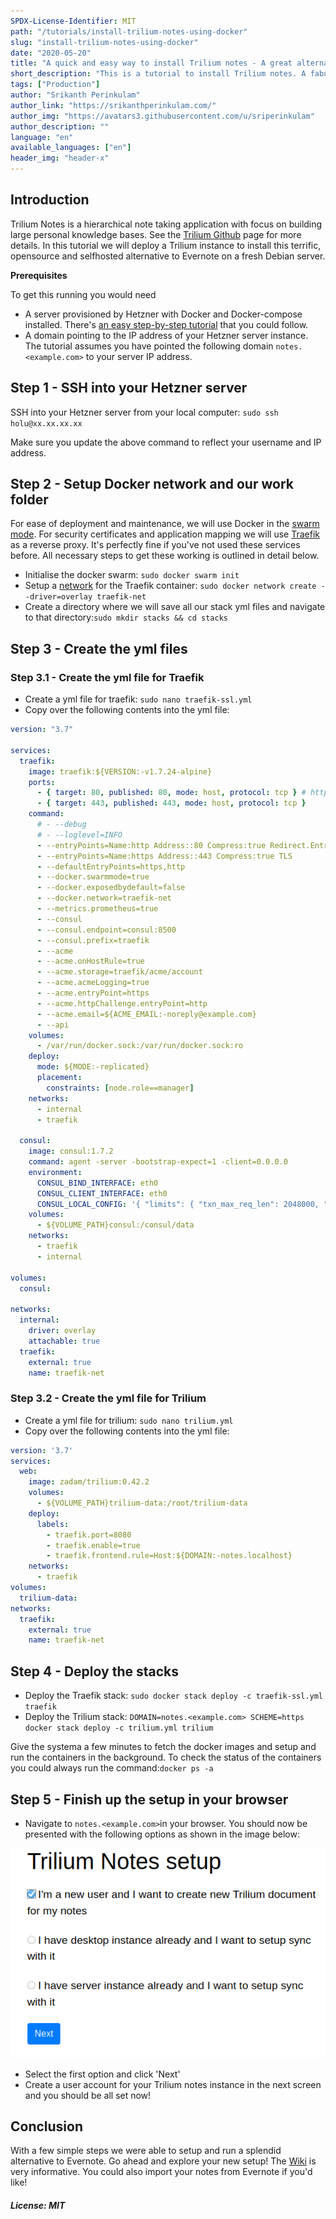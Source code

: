 ```yaml
---
SPDX-License-Identifier: MIT
path: "/tutorials/install-trilium-notes-using-docker"
slug: "install-trilium-notes-using-docker"
date: "2020-05-20"
title: "A quick and easy way to install Trilium notes - A great alternative to Evernotes"
short_description: "This is a tutorial to install Trilium notes. A fabulous alternative to Evernote."
tags: ["Production"]
author: "Srikanth Perinkulam"
author_link: "https://srikanthperinkulam.com/"
author_img: "https://avatars3.githubusercontent.com/u/sriperinkulam"
author_description: ""
language: "en"
available_languages: ["en"]
header_img: "header-x"
---
```


## Introduction

Trilium Notes is a hierarchical note taking application with focus on building large personal knowledge bases. See the [Trilium Github](https://github.com/zadam/trilium) page for more details. In this tutorial we will deploy a Trilium instance to install this terrific, opensource and selfhosted alternative to Evernote on a fresh Debian server.

**Prerequisites**

To get this running you would need
+ A server provisioned by Hetzner with Docker and Docker-compose installed. There's [an easy step-by-step tutorial](https://community.hetzner.com/tutorials/debian-base-configuration-docker) that you could follow.
+ A domain pointing to the IP address of your Hetzner server instance. The tutorial assumes you have pointed the following domain `notes.<example.com>` to your server IP address.

## Step 1 - SSH into your Hetzner server

SSH into your Hetzner server from your local computer:
`sudo ssh holu@xx.xx.xx.xx`

Make sure you update the above command to reflect your username and IP address.

## Step 2 - Setup Docker network and our work folder

For ease of deployment and maintenance, we will use Docker in the [swarm mode](https://docs.docker.com/engine/swarm/). For security certificates and application mapping we will use [Traefik](https://docs.traefik.io/) as a reverse proxy. It's perfectly fine if you've not used these services before. All necessary steps to get these working is outlined in detail below.

+ Initialise the docker swarm: `sudo docker swarm init`
+ Setup a [network](https://docs.docker.com/engine/reference/commandline/network/) for the Traefik container: `sudo docker network create --driver=overlay traefik-net`
+ Create a directory where we will save all our stack yml files and navigate to that directory:`sudo mkdir stacks && cd stacks`

## Step 3 - Create the yml files

### Step 3.1 - Create the yml file for Traefik

+ Create a yml file for traefik: `sudo nano traefik-ssl.yml`
+ Copy over the following contents into the yml file:

```yml
version: "3.7"

services:
  traefik:
    image: traefik:${VERSION:-v1.7.24-alpine}
    ports:
      - { target: 80, published: 80, mode: host, protocol: tcp } # http://bit.ly/2SfiOhk
      - { target: 443, published: 443, mode: host, protocol: tcp }
    command:
      # - --debug
      # - --loglevel=INFO
      - --entryPoints=Name:http Address::80 Compress:true Redirect.EntryPoint:https
      - --entryPoints=Name:https Address::443 Compress:true TLS
      - --defaultEntryPoints=https,http
      - --docker.swarmmode=true
      - --docker.exposedbydefault=false
      - --docker.network=traefik-net
      - --metrics.prometheus=true
      - --consul
      - --consul.endpoint=consul:8500
      - --consul.prefix=traefik
      - --acme
      - --acme.onHostRule=true
      - --acme.storage=traefik/acme/account
      - --acme.acmeLogging=true
      - --acme.entryPoint=https
      - --acme.httpChallenge.entryPoint=http
      - --acme.email=${ACME_EMAIL:-noreply@example.com}
      - --api
    volumes:
      - /var/run/docker.sock:/var/run/docker.sock:ro
    deploy:
      mode: ${MODE:-replicated}
      placement:
        constraints: [node.role==manager]
    networks:
      - internal
      - traefik

  consul:
    image: consul:1.7.2
    command: agent -server -bootstrap-expect=1 -client=0.0.0.0
    environment:
      CONSUL_BIND_INTERFACE: eth0
      CONSUL_CLIENT_INTERFACE: eth0
      CONSUL_LOCAL_CONFIG: '{ "limits": { "txn_max_req_len": 2048000, "kv_max_value_size": 2048000 } }'
    volumes:
      - ${VOLUME_PATH}consul:/consul/data
    networks:
      - traefik
      - internal

volumes:
  consul:

networks:
  internal:
    driver: overlay
    attachable: true
  traefik:
    external: true
    name: traefik-net
```
### Step 3.2 - Create the yml file for Trilium
+ Create a yml file for trilium: `sudo nano trilium.yml`
+ Copy over the following contents into the yml file:
```yml
version: '3.7'
services:
  web:
    image: zadam/trilium:0.42.2
    volumes:
      - ${VOLUME_PATH}trilium-data:/root/trilium-data
    deploy:
      labels:
        - traefik.port=8080
        - traefik.enable=true
        - traefik.frontend.rule=Host:${DOMAIN:-notes.localhost}
    networks:
      - traefik
volumes:
  trilium-data:
networks:
  traefik:
    external: true
    name: traefik-net
```
## Step 4 - Deploy the stacks

+ Deploy the Traefik stack: `sudo docker stack deploy -c traefik-ssl.yml traefik`
+ Deploy the Trilium stack: `DOMAIN=notes.<example.com> SCHEME=https docker stack deploy -c trilium.yml trilium`

Give the systema a few minutes to fetch the docker images and setup and run the containers in the background. To check the status of the containers you could always run the command:`docker ps -a`

## Step 5 - Finish up the setup in your browser

+ Navigate to `notes.<example.com>`in your browser. You should now be presented with the following options as shown in the image below:

![Trilium Browser setup](Trilium01.png)

+ Select the first option and click 'Next'
+ Create a user account for your Trilium notes instance in the next screen and you should be all set now!

## Conclusion

With a few simple steps we were able to setup and run a splendid alternative to Evernote. Go ahead and explore your new setup! The [Wiki](https://github.com/zadam/trilium/wiki) is very informative. You could also import your notes from Evernote if you'd like!

##### License: MIT

<!--

Contributor's Certificate of Origin

By making a contribution to this project, I certify that:

(a) The contribution was created in whole or in part by me and I have
    the right to submit it under the license indicated in the file; or

(b) The contribution is based upon previous work that, to the best of my
    knowledge, is covered under an appropriate license and I have the
    right under that license to submit that work with modifications,
    whether created in whole or in part by me, under the same license
    (unless I am permitted to submit under a different license), as
    indicated in the file; or

(c) The contribution was provided directly to me by some other person
    who certified (a), (b) or (c) and I have not modified it.

(d) I understand and agree that this project and the contribution are
    public and that a record of the contribution (including all personal
    information I submit with it, including my sign-off) is maintained
    indefinitely and may be redistributed consistent with this project
    or the license(s) involved.

Signed-off-by: [Srikanth Perinkulam <srikanth.perinkulam@gmail.com>]

-->
